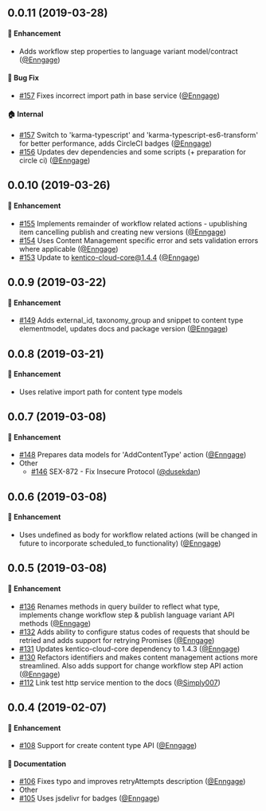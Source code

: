 
## 0.0.11 (2019-03-28)

#### :rocket: Enhancement
  * Adds workflow step properties to language variant model/contract ([@Enngage](https://github.com/Enngage))

#### :bug: Bug Fix
  * [#157](https://github.com/Kentico/kentico-cloud-js/pull/157) Fixes incorrect import path in base service ([@Enngage](https://github.com/Enngage))

#### :house: Internal
  * [#157](https://github.com/Kentico/kentico-cloud-js/pull/157)  Switch to 'karma-typescript' and 'karma-typescript-es6-transform' for better performance, adds CircleCI badges ([@Enngage](https://github.com/Enngage))
  * [#156](https://github.com/Kentico/kentico-cloud-js/pull/156) Updates dev dependencies and some scripts (+ preparation for circle ci) ([@Enngage](https://github.com/Enngage))

## 0.0.10 (2019-03-26)

#### :rocket: Enhancement
  * [#155](https://github.com/Kentico/kentico-cloud-js/pull/155) Implements remainder of workflow related actions - upublishing item cancelling publish and creating new versions ([@Enngage](https://github.com/Enngage))
  * [#154](https://github.com/Kentico/kentico-cloud-js/pull/154) Uses Content Management specific error and sets validation errors where applicable ([@Enngage](https://github.com/Enngage))
  * [#153](https://github.com/Kentico/kentico-cloud-js/pull/153) Update to kentico-cloud-core@1.4.4 ([@Enngage](https://github.com/Enngage))

## 0.0.9 (2019-03-22)

#### :rocket: Enhancement
  * [#149](https://github.com/Kentico/kentico-cloud-js/pull/149) Adds external_id, taxonomy_group and snippet to content type elementmodel, updates docs and package version ([@Enngage](https://github.com/Enngage))

## 0.0.8 (2019-03-21)

#### :rocket: Enhancement
  * Uses relative import path for content type models

## 0.0.7 (2019-03-08)

#### :rocket: Enhancement
  * [#148](https://github.com/Kentico/kentico-cloud-js/pull/148) Prepares data models for 'AddContentType' action ([@Enngage](https://github.com/Enngage))
* Other
  * [#146](https://github.com/Kentico/kentico-cloud-js/pull/146) SEX-872 - Fix Insecure Protocol ([@dusekdan](https://github.com/dusekdan))

## 0.0.6 (2019-03-08)

#### :rocket: Enhancement
  * Uses undefined as body for workflow related actions (will be changed in future to incorporate scheduled_to functionality) ([@Enngage](https://github.com/Enngage))

## 0.0.5 (2019-03-08)

#### :rocket: Enhancement
  * [#136](https://github.com/Kentico/kentico-cloud-js/pull/136) Renames methods in query builder to reflect what type, implements change workflow step & publish language variant API methods ([@Enngage](https://github.com/Enngage))
  * [#132](https://github.com/Kentico/kentico-cloud-js/pull/132) Adds ability to configure status codes of requests that should be retried and adds support for retrying Promises ([@Enngage](https://github.com/Enngage))
  * [#131](https://github.com/Kentico/kentico-cloud-js/pull/131) Updates kentico-cloud-core dependency to 1.4.3 ([@Enngage](https://github.com/Enngage))
  * [#130](https://github.com/Kentico/kentico-cloud-js/pull/130) Refactors identifiers and makes content management actions more streamlined. Also adds support for change workflow step API action ([@Enngage](https://github.com/Enngage))
  * [#112](https://github.com/Kentico/kentico-cloud-js/pull/112) Link test http service mention to the docs ([@Simply007](https://github.com/Simply007))


## 0.0.4 (2019-02-07)

#### :rocket: Enhancement
  * [#108](https://github.com/Kentico/kentico-cloud-js/pull/108) Support for create content type API ([@Enngage](https://github.com/Enngage))

#### :memo: Documentation
  * [#106](https://github.com/Kentico/kentico-cloud-js/pull/106) Fixes typo and improves retryAttempts description ([@Enngage](https://github.com/Enngage))
  * Other
  * [#105](https://github.com/Kentico/kentico-cloud-js/pull/105) Uses jsdelivr for badges ([@Enngage](https://github.com/Enngage))

